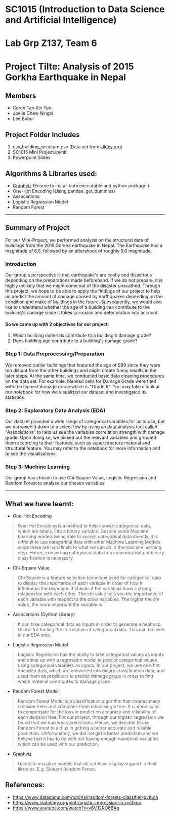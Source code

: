 # SC1015 (Introduction to Data Science and Artificial Intelligence)
# Lab Grp Z137, Team 6
# Project Tilte: Analysis of 2015 Gorkha Earthquake in Nepal

## Members
-	Caren Tan Xin Yao
-	Joelle Chew Ningxi
-	Lee Bohui

## Project Folder Includes
1.	csv_building_structure.csv (Data set from [klldev.org](http://eq2015.klldev.org/#/download))
2.	SC1015 Mini Project.ipynb
3.	Powerpoint Slides

##  Algorithms & Libraries used:
- [Graphviz](https://graphviz.org/download/) (Ensure to install both executable and python package.)
- One-Hot Encoding (Using pandas .get_dummies)
- Associations
- Logistic Regression Model
- Random Forest

---

## Summary of Project
For our Mini-Project, we performed analysis on the structural data of buildings from the 2015 Gorkha earthquake in Nepal. The Earthquake had a magnitude of 6.5, followed by an aftershock of roughly 5.0 magnitude.

### Introduction
Our group's perspective is that earthquake's are costly and disastrous depending on the preparations made beforehand. If we do not prepare, it is highly unlikely that we might come out of the disaster unscathed. Through this project, we hope to be able to apply the findings of our project to help us predict the amount of damage caused by earthquakes depending on the condition and make of buildings in the future. Subsequently, we would also like to understand whether the age of a building can contribute to the building's damage since it takes corrosion and deterioration into account.

#### So we came up with 2 objectives for our project:
1. Which building materials contribute to a building's damage grade?
2. Does building age contribute to a building's damage grade?

### Step 1: Data Preprocessing/Preparation
We removed outlier buildings that featured the age of 999 since they were too distant from the other buildings and might create funny results in the later steps. At the same time, we conducted basic data cleaning procedures on the data set. For example, blanked cells for Damage Grade were fited with the highest damage grade which is "Grade 5". You may take a look at our notebook for how we visualized our dataset and investigated its statistics.

### Step 2: Exploratory Data Analysis (EDA)
Our dataset provided a wide range of categorical variables for us to use, but we narrowed it down to a select few by using an data analysis tool called "Associations" to help us see the variables correlation strength with damage grade. Upon doing so, we picked out the relevant variables and grouped them according to their features, such as superstructure material and structural feature. You may refer to the notebook for more information and to see the visualizations.

### Step 3: Machine Learning
Our group has chosen to use Chi-Square Value, Logistic Regression and Random Forest to analyse our chosen variables

---

## What we have learnt:
- One-Hot Encoding
> One-Hot Encoding is a method to help convert categorical data, which are labels, into a binary variable. Despite some Machine Learning models being able to accept categorical data directly, it is difficult to use categorical data with other Machine Learning Models since there are hard limits to what we can do in the machine learning step. Hence, converting categorical data to a numerical data of binary classification is necessary.

- Chi-Square Value
> Chi Square is a feature selection technique used for categorical data to display the importance of each variable in order of how it influences the response. It checks if the variables have a strong relationship with each other. The chi value tells you the importance of each variable with respect to the other variables. The higher the chi value, the more important the variable is.

- Associations (Dython Library)
> It can take categorical data as inputs in order to generate a heatmap. Useful for finding the correlation of categorical data. This can be seen in our EDA step.

- Logistic Regression Model
> Logistic Regression has the ability to take categorical values as inputs and come up with a regression model to predict categorical values using categorical variables as inputs. In our project, we use one-hot encoded data, which are converted into binary classification data, and used them as predictors to predict damage grade in order to find which material contributes to damage grade.

- Random Forest Model
> Random Forest Model is a classification algorithm that creates many decision trees and combines them into a single tree. It is done so as to compensate for the loss in prediction accuracy and reliability of each decision tree. For our project, through our logistic regression we found that we had weak predictions. Hence, we decided to use Random Forest to aid us in getting a better accurate and reliable prediction. Unfortunately, we did not get a better prediction and we believe that it has to do with not having enough numerical variables which can be used with our prediction.

- Graphviz
> Useful to visualize models that do not have display support in their libraries. E.g. Sklearn Random Forest.

## References:
- https://www.datacamp.com/tutorial/random-forests-classifier-python
- https://www.statology.org/plot-logistic-regression-in-python/
- https://www.youtube.com/watch?v=v6VJ2RO66Ag
